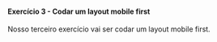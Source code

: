 #### Exercício 3 - Codar um layout mobile first

Nosso terceiro exercício vai ser codar um layout mobile first.
